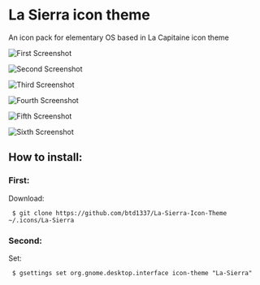 # La Sierra icon theme
An icon pack for elementary OS based in La Capitaine icon theme


![First Screenshot](https://raw.githubusercontent.com/btd1337/La-Sierra-Icon-Theme/master/screenshots/screenshot1.png)


![Second Screenshot](https://raw.githubusercontent.com/btd1337/La-Sierra-Icon-Theme/master/screenshots/screenshot2.png)


![Third Screenshot](https://raw.githubusercontent.com/btd1337/La-Sierra-Icon-Theme/master/screenshots/screenshot3.png)


![Fourth Screenshot](https://raw.githubusercontent.com/btd1337/La-Sierra-Icon-Theme/master/screenshots/screenshot4.png)


![Fifth Screenshot](https://raw.githubusercontent.com/btd1337/La-Sierra-Icon-Theme/master/screenshots/screenshot5.png)


![Sixth Screenshot](https://raw.githubusercontent.com/btd1337/La-Sierra-Icon-Theme/master/screenshots/screenshot6.png)


## How to install:

### First:
Download:

     $ git clone https://github.com/btd1337/La-Sierra-Icon-Theme ~/.icons/La-Sierra

### Second:
Set:

     $ gsettings set org.gnome.desktop.interface icon-theme "La-Sierra"
